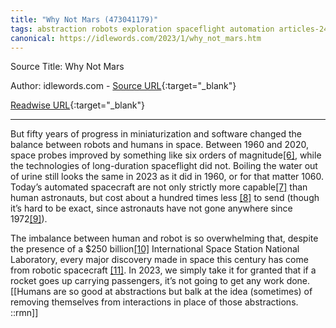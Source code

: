 ```yaml
---
title: "Why Not Mars (473041179)"
tags: abstraction robots exploration spaceflight automation articles-24195906
canonical: https://idlewords.com/2023/1/why_not_mars.htm
---
```


Source Title: Why Not Mars

Author: idlewords.com - [Source URL](https://idlewords.com/2023/1/why_not_mars.htm){:target="_blank"}

[Readwise URL](https://readwise.io/open/473041179){:target="_blank"}

---

But fifty years of progress in miniaturization and software changed the balance between robots and humans in space. Between 1960 and 2020, space probes improved by something like six orders of magnitude[[6]](https://idlewords.com/2023/1/why_not_mars.htm#fn6), while the technologies of long-duration spaceflight did not. Boiling the water out of urine still looks the same in 2023 as it did in 1960, or for that matter 1060. Today’s automated spacecraft are not only strictly more capable[[7]](https://idlewords.com/2023/1/why_not_mars.htm#fn7) than human astronauts, but cost about a hundred times less [[8]](https://idlewords.com/2023/1/why_not_mars.htm#fn8) to send (though it’s hard to be exact, since astronauts have not gone anywhere since 1972[[9]](https://idlewords.com/2023/1/why_not_mars.htm#fn9)).

The imbalance between human and robot is so overwhelming that, despite the presence of a $250 billion[[10]](https://idlewords.com/2023/1/why_not_mars.htm#fn10) International Space Station National Laboratory, every major discovery made in space this century has come from robotic spacecraft [[11]](https://idlewords.com/2023/1/why_not_mars.htm#fn11). In 2023, we simply take it for granted that if a rocket goes up carrying passengers, it’s not going to get any work done.
[[Humans are so good at abstractions but balk at the idea (sometimes) of removing themselves from interactions in place of those abstractions. ::rmn]]
